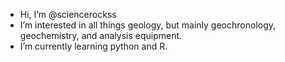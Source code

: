 - Hi, I’m @sciencerockss
- I’m interested in all things geology, but mainly geochronology, geochemistry, and analysis equipment. 
- I’m currently learning python and R. 


<!---
sciencerockss/sciencerockss is a ✨ special ✨ repository because its `README.md` (this file) appears on your GitHub profile.
You can click the Preview link to take a look at your changes.
--->
